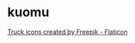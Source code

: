# kuomu

<a href="https://www.flaticon.com/free-icons/truck" title="truck icons">Truck icons created by Freepik - Flaticon</a>
